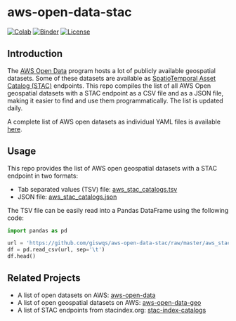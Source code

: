 # aws-open-data-stac

[![Colab](https://colab.research.google.com/assets/colab-badge.svg)](https://colab.research.google.com/github/giswqs/aws-open-data-stac/blob/master/aws_stac_catalogs.ipynb)
[![Binder](https://mybinder.org/badge_logo.svg)](https://mybinder.org/v2/gh/giswqs/aws-open-data-stac/HEAD?labpath=aws_stac_catalogs.ipynb)
[![License](https://img.shields.io/badge/License-MIT-yellow.svg)](https://opensource.org/licenses/MIT)

## Introduction

The [AWS Open Data](https://registry.opendata.aws/) program hosts a lot of publicly available geospatial datasets. Some of these datasets are available as [SpatioTemporal Asset Catalog (STAC)](https://stacspec.org/) endpoints. This repo compiles the list of all AWS Open geospatial datasets with a STAC endpoint as a CSV file and as a JSON file, making it easier to find and use them programmatically. The list is updated daily.

A complete list of AWS open datasets as individual YAML files is available [here](https://github.com/awslabs/open-data-registry).

## Usage

This repo provides the list of AWS open geospatial datasets with a STAC endpoint in two formats:

- Tab separated values (TSV) file: [aws_stac_catalogs.tsv](https://github.com/giswqs/aws-open-data-stac/blob/master/aws_stac_catalogs.tsv)
- JSON file: [aws_stac_catalogs.json](https://github.com/giswqs/aws-open-data-stac/blob/master/aws_stac_catalogs.json)

The TSV file can be easily read into a Pandas DataFrame using the following code:

```python
import pandas as pd

url = 'https://github.com/giswqs/aws-open-data-stac/raw/master/aws_stac_catalogs.tsv'
df = pd.read_csv(url, sep='\t')
df.head()
```

## Related Projects

- A list of open datasets on AWS: [aws-open-data](https://github.com/giswqs/aws-open-data)
- A list of open geospatial datasets on AWS: [aws-open-data-geo](https://github.com/giswqs/aws-open-data-geo)
- A list of STAC endpoints from stacindex.org: [stac-index-catalogs](https://github.com/giswqs/stac-index-catalogs)
